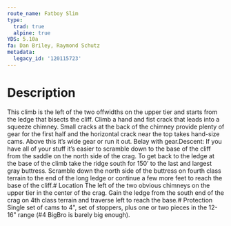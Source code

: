 ```yaml
---
route_name: Fatboy Slim
type:
  trad: true
  alpine: true
YDS: 5.10a
fa: Dan Briley, Raymond Schutz
metadata:
  legacy_id: '120115723'
---
```

# Description
This climb is the left of the two offwidths on the upper tier and starts from the ledge that bisects the cliff. Climb a hand and fist crack that leads into a squeeze chimney. Small cracks at the back of the chimney provide plenty of gear for the first half and the horizontal crack near the top takes hand-size cams. Above this it’s wide gear or run it out. Belay with gear.Descent: If you have all of your stuff it’s easier to scramble down to the base of the cliff from the saddle on the north side of the crag. To get back to the ledge at the base of the climb take the ridge south for 150’ to the last and largest gray buttress. Scramble down the north side of the buttress on fourth class terrain to the end of the long ledge or continue a few more feet to reach the base of the cliff.# Location
The left of the two obvious chimneys on the upper tier in the center of the crag. Gain the ledge from the south end of the crag on 4th class terrain and traverse left to reach the base.# Protection
Single set of cams to 4", set of stoppers, plus one or two pieces in the 12-16" range (#4 BigBro is barely big enough).
